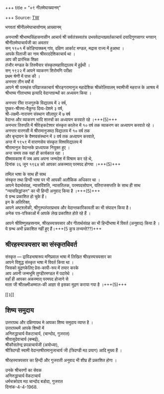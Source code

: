 +++
title = "०९ नीलमेघाख्यानम्"

+++
Source: [TW](https://nsktu.ac.in/wp-content/uploads/2020/11/srimadrahasyatrayasara-15265.pdf)


भगवतां श्रीनीलमेघाचार्याणाम् आख्यानम्

अनन्तश्री श्रीभाष्यसिंहासनासीन आचार्य श्री सर्वतंत्रस्वतंत्र उभयवेदान्तप्रवर्तकाचार्य दयादिगुणसागर भगवान् श्रीनीलमेघाचार्यजी का अवतार  
सन् १९०१ में कोडिप्पाक्कम् गांव, दक्षिण आर्काट मण्डल, मद्रास राज्य में हुआथा ।  
आपके पिताजी का नाम श्रीवरददेशिकाचार्य था ।  
आप की प्रारंभिक शिक्षा  
तंजौर मण्डल के तिरुवैयार संस्कृतमहाविद्यालय में हुईथी ।  
सन् १९२२ में आपने व्याकरण शिरोमणि परीक्षा  
प्रथम श्रेणी में पास की ।  
अनन्तर तीन वर्षो में  
आपने श्री परमहंस परिव्राजकाचार्य श्रीरङ्गरामानुज महादेशिक श्रीकोलियालम् स्वामीजी महराज के आश्रय में  
श्रीभाष्य गीताभाष्य इत्यादि वेदान्तग्रन्थों का अध्ययन किया ।

अनन्तर रींवा राजगुरुके विद्यालय में २ वर्ष,  
पुष्कर-श्रीरमा-वैकुण्ठ दिव्य-देशमे ३ वर्ष,  
श्री-लक्ष्मी-नारायण संस्थान सौलापुर में ७ वर्ष  
वेदान्त और व्याकरण भादि शास्त्रों का अध्यापन करवाते रहे ।+++(5)+++  
अनन्तर तिरुपति में श्रीवेङ्कटेश्वर संस्कृत कालेज में १० वर्ष तक व्याकरण का अध्यापन करवाते रहे ।  
अनन्तर वारणसी में श्रीरामानुजमठ विद्यालय में १० वर्ष तक  
और बृन्दावन के वैष्णवसंस्थान में २ वर्ष तक अध्यापन करवाते,  
अन्त में १९५९ में वाराणसेय संस्कृत विश्वविद्यालय में  
श्रीरामानुज वेदान्तके प्राध्यापक नियुक्त हुए ।  
अन्त समय तक यहां ही कार्यकाल रहा ।  
ग्रीष्मावकाश में जब आप अपना जन्मदेश में विश्राम कर रहे थे,  
दिनांक २६ जून १९६४ को आपका अकस्मात् परमपद होगया ।+++(5)+++

तमिल भाषा के साथ ही साथ  
संस्कृत तथा हिन्दी भाषा पर भी आपकी अलौकिक अधिकार था ।  
आपने वेदार्थसंग्रह, न्यासविंशति, न्यासतिलक, परमपदसोपान, यतिराजसप्तति के साथ ही साथ "न्यायसिद्धांजन" का भी हिन्दी अनुवाद किया है ।+++(5)+++  
ये ग्रन्थ प्रकाशित हो चुके हैं।  
इन के अतिरिक्त,  
आपने अष्टश्लोकी, श्रीगुरुपरंपराप्रभाव और वेदान्तकारिकावली का भी संपादन किया है।  
अनेक पत्र-पत्रिकाओं में आपके लेख प्रकाशित होते रहे हैं ।

आपने श्रीविष्णुसहस्रनाम, श्रीरहस्यत्रयसार और गीतार्थसंग्रह का भी हिन्दीभाषा में विवर्त (अनुवाद) किया है । ये ग्रन्थ अभी प्रकाशित नहीं हुए हैं।+++(5 कुत्र लभ्यन्ते??)+++

## श्रीरहस्यत्रयसार का संस्कृतविवर्त

संस्कृत — द्राविडभाषारूप मणिप्रवाल भाषा में लिखित श्रीरहस्यत्रयसार का  
आपने विशुद्ध संस्कृत भाषा में विवर्त किया था ।  
जिसको मुद्रणकेलिए प्रेस-कापी-रूप में तयार करके  
आप अपनी जन्मभूमि तुण्डीरमण्डल में पदारेथे ।  
वहाँ ही आपका अकस्मात् परमपद होजाने से  
माता जी श्रीलक्ष्मीअम्माल-की आज्ञा से इसका मुद्रण कराया गया है ।+++(5)+++

[[३]]

## शिष्य समुदाय

उत्तरापथ और दक्षिणापथ मे आपका शिष्य समुदाय व्याप्त है ।  
उत्तरापथमें आपके शिष्यों में  
अनिरुद्धाचार्य वेंकटाचार्य, (चान्दोद, गुजरात)  
श्रीवासुदेवाचार्य (बम्बई),  
श्रीकौसलेन्द्र प्रपन्नाचार्यजी (अयोध्या),  
श्रीत्रिदण्डी स्वामी वेदान्तश्रीरामानुजाचार्य जी (त्रिदण्डी मठ प्रयाग) आदि मुख्य हैं ।  

श्रीरहस्यत्रयसार का हिन्दी और गुजराती अनुवाद भी शीघ्र ही प्रकाशित होगा ।

उनके श्रीचरणों का सेवक  
अनिरुद्धाचार्य वेंकटाचार्य  
धर्मचक्रोदय मठ चान्दोद बडोदा, गुजरात  
दिनांक-4-4-1968.

